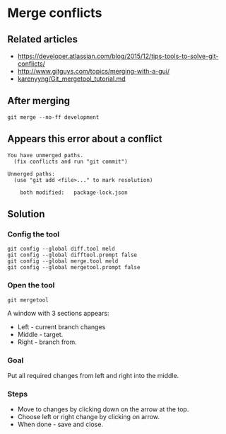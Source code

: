 # Merge conflicts

## Related articles

* https://developer.atlassian.com/blog/2015/12/tips-tools-to-solve-git-conflicts/
* http://www.gitguys.com/topics/merging-with-a-gui/
* [karenyyng/Git_mergetool_tutorial.md](https://gist.github.com/karenyyng/f19ff75c60f18b4b8149)


## After merging

```shell
git merge --no-ff development
```

## Appears this error about a conflict

```
You have unmerged paths.
  (fix conflicts and run "git commit")

Unmerged paths:
  (use "git add <file>..." to mark resolution)

	both modified:   package-lock.json
```

## Solution

### Config the tool

```shell
git config --global diff.tool meld
git config --global difftool.prompt false
git config --global merge.tool meld
git config --global mergetool.prompt false
```

### Open the tool

```shell
git mergetool
```

A window with 3 sections appears:

* Left - current branch changes
* Middle - target.
* Right - branch from.

### Goal

Put all required changes from left and right into the middle.

### Steps

* Move to changes by clicking down on the arrow at the top.
* Choose left or right change by clicking on arrow.
* When done - save and close.